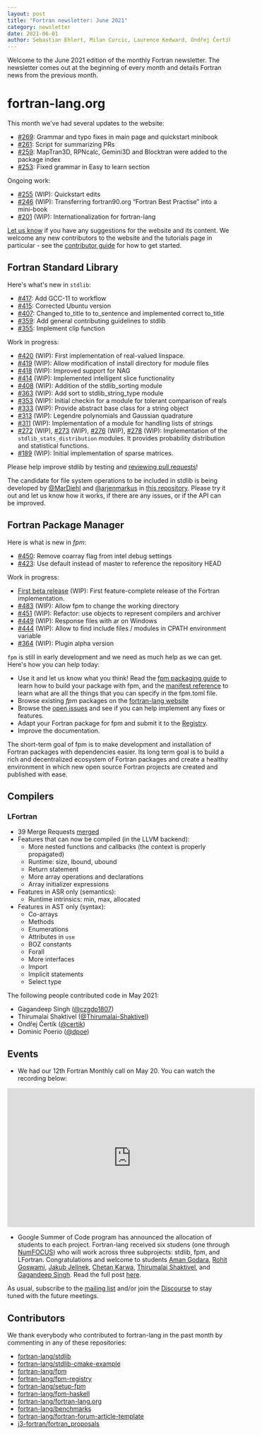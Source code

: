```yaml
---
layout: post
title: "Fortran newsletter: June 2021"
category: newsletter
date: 2021-06-01
author: Sebastian Ehlert, Milan Curcic, Laurence Kedward, Ondřej Čertík
---
```


Welcome to the June 2021 edition of the monthly Fortran newsletter.
The newsletter comes out at the beginning of every month and details
Fortran news from the previous month.

<ul id="page-nav"></ul>

# fortran-lang.org

This month we've had several updates to the website:

* [#269](https://github.com/fortran-lang/fortran-lang.org/pull/269):
  Grammar and typo fixes in main page and quickstart minibook
* [#261](https://github.com/fortran-lang/fortran-lang.org/pull/261):
  Script for summarizing PRs
* [#259](https://github.com/fortran-lang/fortran-lang.org/pull/259):
  MapTran3D, RPNcalc, Gemini3D and Blocktran were added to the package index
* [#253](https://github.com/fortran-lang/fortran-lang.org/pull/253):
  Fixed grammar in Easy to learn section

Ongoing work:

* [#255](https://github.com/fortran-lang/fortran-lang.org/pull/255) (WIP):
  Quickstart edits
* [#246](https://github.com/fortran-lang/fortran-lang.org/pull/246) (WIP):
  Transferring fortran90.org “Fortran Best Practise” into a mini-book
* [#201](https://github.com/fortran-lang/fortran-lang.org/pull/201) (WIP):
  Internationalization for fortran-lang

[Let us know](https://github.com/fortran-lang/fortran-lang.org/issues) if you have any suggestions for the website and its content.
We welcome any new contributors to the website and the tutorials page in particular - see the [contributor guide](https://github.com/fortran-lang/fortran-lang.org/blob/HEAD/CONTRIBUTING.md) for how to get started.

## Fortran Standard Library

Here's what's new in `stdlib`:

* [#417](https://github.com/fortran-lang/stdlib/pull/417):
  Add GCC-11 to workflow
* [#415](https://github.com/fortran-lang/stdlib/pull/415):
  Corrected Ubuntu version
* [#407](https://github.com/fortran-lang/stdlib/pull/407):
  Changed to\_title to to\_sentence and implemented correct to\_title
* [#359](https://github.com/fortran-lang/stdlib/pull/359):
  Add general contributing guidelines to stdlib
* [#355](https://github.com/fortran-lang/stdlib/pull/355):
  Implement clip function

Work in progress:

* [#420](https://github.com/fortran-lang/stdlib/pull/420) (WIP):
  First implementation of real-valued linspace.
* [#419](https://github.com/fortran-lang/stdlib/pull/419) (WIP):
  Allow modification of install directory for module files
* [#418](https://github.com/fortran-lang/stdlib/pull/418) (WIP):
  Improved support for NAG
* [#414](https://github.com/fortran-lang/stdlib/pull/414) (WIP):
  Implemented intelligent slice functionality
* [#408](https://github.com/fortran-lang/stdlib/pull/408) (WIP):
  Addition of the stdlib\_sorting module
* [#363](https://github.com/fortran-lang/stdlib/pull/363) (WIP):
  Add sort to stdlib\_string\_type module
* [#353](https://github.com/fortran-lang/stdlib/pull/353) (WIP):
  Initial checkin for a module for tolerant comparison of reals
* [#333](https://github.com/fortran-lang/stdlib/pull/333) (WIP):
  Provide abstract base class for a string object
* [#313](https://github.com/fortran-lang/stdlib/pull/313) (WIP):
  Legendre polynomials and Gaussian quadrature
* [#311](https://github.com/fortran-lang/stdlib/pull/311) (WIP):
  Implementation of a module for handling lists of strings
* [#272](https://github.com/fortran-lang/stdlib/pull/272) (WIP),
  [#273](https://github.com/fortran-lang/stdlib/pull/273) (WIP),
  [#276](https://github.com/fortran-lang/stdlib/pull/276) (WIP),
  [#278](https://github.com/fortran-lang/stdlib/pull/278) (WIP):
  Implementation of the `stdlib_stats_distribution` modules.
  It provides probability distribution and statistical functions.
* [#189](https://github.com/fortran-lang/stdlib/pull/189) (WIP):
  Initial implementation of sparse matrices.


Please help improve stdlib by testing and [reviewing pull requests](https://github.com/fortran-lang/stdlib/issues?q=is%3Apr+is%3Aopen+label%3A%22reviewers+needed%22)!

The candidate for file system operations to be included in stdlib is being developed by
[@MarDiehl](https://github.com/MarDiehl) and [@arjenmarkus](https://github.com/arjenmarkus)
in [this repository](https://github.com/MarDiehl/stdlib_os).
Please try it out and let us know how it works, if there are any issues, or if the API can be improved.

## Fortran Package Manager

Here is what is new in *fpm*:

* [#450](https://github.com/fortran-lang/fpm/pull/450):
  Remove coarray flag from intel debug settings
* [#423](https://github.com/fortran-lang/fpm/pull/423):
  Use default instead of master to reference the repository HEAD

Work in progress:

* [First beta release](https://github.com/fortran-lang/fpm/milestone/1) (WIP):
  First feature-complete release of the Fortran implementation.
* [#483](https://github.com/fortran-lang/fpm/pull/483) (WIP):
  Allow fpm to change the working directory
* [#451](https://github.com/fortran-lang/fpm/pull/451) (WIP):
  Refactor: use objects to represent compilers and archiver
* [#449](https://github.com/fortran-lang/fpm/pull/449) (WIP):
  Response files with ar on Windows
* [#444](https://github.com/fortran-lang/fpm/pull/444) (WIP):
  Allow to find include files / modules in CPATH environment variable
* [#364](https://github.com/fortran-lang/fpm/pull/364) (WIP):
  Plugin alpha version

`fpm` is still in early development and we need as much help as we can get.
Here's how you can help today:

* Use it and let us know what you think! Read the [fpm packaging guide](https://github.com/fortran-lang/fpm/blob/HEAD/PACKAGING.md) to learn how to build your package with fpm, and the [manifest reference](https://github.com/fortran-lang/fpm/blob/HEAD/manifest-reference.md) to learn what are all the things that you can specify in the fpm.toml file.
* Browse existing *fpm* packages on the [fortran-lang website](https://fortran-lang.org/packages/fpm)
* Browse the [open issues](https://github.com/fortran-lang/fpm/issues) and see if you can help implement any fixes or features.
* Adapt your Fortran package for fpm and submit it to the [Registry](https://github.com/fortran-lang/fpm-registry).
* Improve the documentation.

The short-term goal of fpm is to make development and installation of Fortran packages with dependencies easier.
Its long term goal is to build a rich and decentralized ecosystem of Fortran packages and create a healthy
environment in which new open source Fortran projects are created and published with ease.

## Compilers


### LFortran

* 39 Merge Requests [merged](https://gitlab.com/lfortran/lfortran/-/merge_requests?scope=all&state=merged)
* Features that can now be compiled (in the LLVM backend):
  * More nested functions and callbacks (the context is properly propagated)
  * Runtime: size, lbound, ubound
  * Return statement
  * More array operations and declarations
  * Array initializer expressions
* Features in ASR only (semantics):
  * Runtime intrinsics: min, max, allocated
* Features in AST only (syntax):
  * Co-arrays
  * Methods
  * Enumerations
  * Attributes in `use`
  * BOZ constants
  * Forall
  * More interfaces
  * Import
  * Implicit statements
  * Select type

The following people contributed code in May 2021:

* Gagandeep Singh ([@czgdp1807](https://github.com/czgdp1807))
* Thirumalai Shaktivel ([@Thirumalai-Shaktivel](https://github.com/Thirumalai-Shaktivel))
* Ondřej Čertík ([@certik](https://github.com/certik))
* Dominic Poerio ([@dpoe](https://gitlab.com/dpoe))


## Events

* We had our 12th Fortran Monthly call on May 20.
You can watch the recording below:

<iframe width="560" height="315" src="https://www.youtube.com/embed/06hVFA8ApG4" frameborder="0" allow="accelerometer; autoplay; encrypted-media; gyroscope; picture-in-picture" allowfullscreen></iframe>

* Google Summer of Code program has announced the allocation of students to each project.
  Fortran-lang received six studens (one through [NumFOCUS](https://numfocus.org/)) who will work across three subprojects: stdlib, fpm, and LFortran.
  Congratulations and welcome to students
  [Aman Godara](https://github.com/aman-godara),
  [Rohit Goswami](https://github.com/haozeke),
  [Jakub Jelínek](https://github.com/kubajj),
  [Chetan Karwa](https://github.com/chetankarwa),
  [Thirumalai Shaktivel](https://gitlab.com/Thirumalai-Shaktivel), and
  [Gagandeep Singh](https://github.com/czgdp1807).
  Read the full post [here](https://fortran-lang.org/newsletter/2021/05/18/Welcome-GSoC-students/).
  
As usual, subscribe to the [mailing list](https://groups.io/g/fortran-lang) and/or
join the [Discourse](https://fortran-lang.discourse.group) to stay tuned with the future meetings.

## Contributors

We thank everybody who contributed to fortran-lang in the past month by
commenting in any of these repositories:

* [fortran-lang/stdlib](https://github.com/fortran-lang/stdlib)
* [fortran-lang/stdlib-cmake-example](https://github.com/fortran-lang/stdlib-cmake-example)
* [fortran-lang/fpm](https://github.com/fortran-lang/fpm)
* [fortran-lang/fpm-registry](https://github.com/fortran-lang/fpm-registry)
* [fortran-lang/setup-fpm](https://github.com/fortran-lang/setup-fpm)
* [fortran-lang/fpm-haskell](https://github.com/fortran-lang/fpm-haskell)
* [fortran-lang/fortran-lang.org](https://github.com/fortran-lang/fortran-lang.org)
* [fortran-lang/benchmarks](https://github.com/fortran-lang/benchmarks)
* [fortran-lang/fortran-forum-article-template](https://github.com/fortran-lang/fortran-forum-article-template)
* [j3-fortran/fortran\_proposals](https://github.com/j3-fortran/fortran_proposals)

<div id="gh-contributors" data-startdate="May 01 2021" data-enddate="May 31 2021" height="500px"></div>
